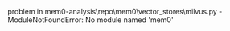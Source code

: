 problem in mem0-analysis\repo\mem0\vector_stores\milvus.py - ModuleNotFoundError: No module named 'mem0'
